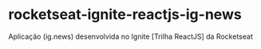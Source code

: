 # rocketseat-ignite-reactjs-ig-news
Aplicação (ig.news) desenvolvida no Ignite [Trilha ReactJS] da Rocketseat
